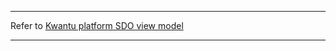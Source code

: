 ***

Refer to [Kwantu platform SDO view model](https://github.com/kwantu/platformconfiguration/wiki/Kwantu-platform-SDO-view-model)

***